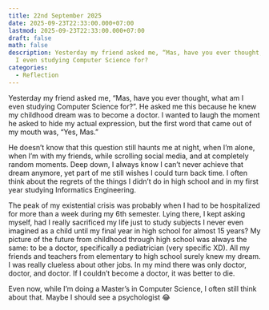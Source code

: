 ```yaml
---
title: 22nd September 2025
date: 2025-09-23T22:33:00.000+07:00
lastmod: 2025-09-23T22:33:00.000+07:00
draft: false
math: false
description: Yesterday my friend asked me, “Mas, have you ever thought, what am
  I even studying Computer Science for?
categories:
  - Reflection
---
```

Yesterday my friend asked me, “Mas, have you ever thought, what am I even studying Computer Science for?”. He asked me this because he knew my childhood dream was to become a doctor. I wanted to laugh the moment he asked to hide my actual expression, but the first word that came out of my mouth was, “Yes, Mas.”

He doesn’t know that this question still haunts me at night, when I’m alone, when I’m with my friends, while scrolling social media, and at completely random moments. Deep down, I always know I can’t never achieve that dream anymore, yet part of me still wishes I could turn back time. I often think about the regrets of the things I didn’t do in high school and in my first year studying Informatics Engineering.

The peak of my existential crisis was probably when I had to be hospitalized for more than a week during my 6th semester. Lying there, I kept asking myself, had I really sacrificed my life just to study subjects I never even imagined as a child until my final year in high school for almost 15 years? My picture of the future from childhood through high school was always the same: to be a doctor, specifically a pediatrician (very specific XD). All my friends and teachers from elementary to high school surely knew my dream. I was really clueless about other jobs. In my mind there was only doctor, doctor, and doctor. If I couldn’t become a doctor, it was better to die.

Even now, while I’m doing a Master’s in Computer Science, I often still think about that. Maybe I should see a psychologist 😂
